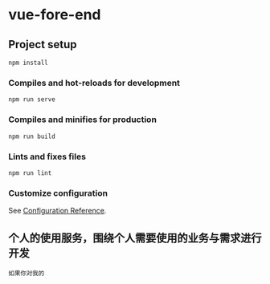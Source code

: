 # vue-fore-end

## Project setup
```
npm install
```

### Compiles and hot-reloads for development
```
npm run serve
```

### Compiles and minifies for production
```
npm run build
```

### Lints and fixes files
```
npm run lint
```

### Customize configuration
See [Configuration Reference](https://cli.vuejs.org/config/).

## 个人的使用服务，围绕个人需要使用的业务与需求进行开发
```
如果你对我的
```